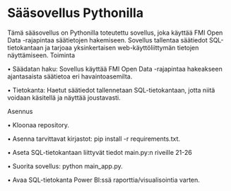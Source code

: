 # Sääsovellus Pythonilla

Tämä sääsovellus on Pythonilla toteutettu sovellus, joka käyttää FMI Open Data -rajapintaa säätietojen hakemiseen. Sovellus tallentaa säätiedot SQL-tietokantaan ja tarjoaa yksinkertaisen web-käyttöliittymän tietojen näyttämiseen.
Toiminta

• Säädatan haku: Sovellus käyttää FMI Open Data -rajapintaa hakeakseen ajantasaista säätietoa eri havaintoasemilta.

• Tietokanta: Haetut säätiedot tallennetaan SQL-tietokantaan, jotta niitä voidaan käsitellä ja näyttää joustavasti.


Asennus

• Kloonaa repository.

• Asenna tarvittavat kirjastot: pip install -r requirements.txt.

• Aseta SQL-tietokantaan liittyvät tiedot main.py:n riveille 21-26

• Suorita sovellus: python main_app.py.

• Avaa SQL-tietokanta Power BI:ssä raporttia/visualisointia varten.
